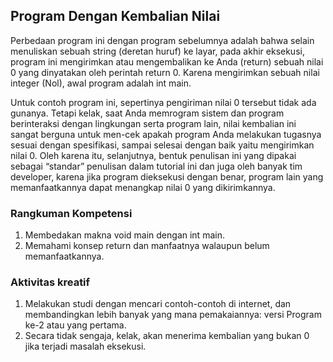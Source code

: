 ## Program Dengan Kembalian Nilai 
Perbedaan program ini dengan program sebelumnya adalah bahwa selain menuliskan sebuah string (deretan huruf) ke layar, pada akhir eksekusi, program ini mengirimkan atau mengembalikan ke Anda (return) sebuah nilai 0 yang dinyatakan oleh perintah return 0. Karena mengirimkan sebuah nilai integer (Nol), awal program adalah int main.

Untuk contoh program ini, sepertinya pengiriman nilai 0 tersebut tidak ada gunanya. Tetapi kelak, saat Anda memrogram sistem dan program berinteraksi dengan lingkungan serta program lain, nilai kembalian ini sangat berguna untuk men-cek apakah program Anda melakukan tugasnya sesuai dengan spesifikasi, sampai selesai dengan baik yaitu mengirimkan nilai 0. Oleh karena itu, selanjutnya, bentuk penulisan ini yang dipakai sebagai “standar” penulisan dalam tutorial ini dan juga oleh banyak tim developer, karena jika program dieksekusi dengan benar, program lain yang memanfaatkannya dapat menangkap nilai 0 yang dikirimkannya.

### Rangkuman Kompetensi
1. Membedakan makna void main dengan int main.
2. Memahami konsep return dan manfaatnya walaupun belum memanfaatkannya.

### Aktivitas kreatif
1. Melakukan studi dengan mencari contoh-contoh di internet, dan membandingkan lebih banyak yang mana pemakaiannya: versi Program ke-2 atau yang pertama.
2. Secara tidak sengaja, kelak, akan menerima kembalian yang bukan 0 jika terjadi masalah eksekusi.
